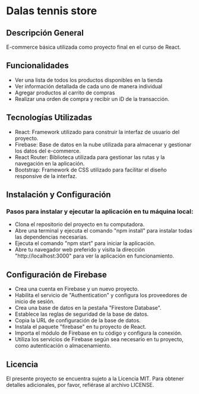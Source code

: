 <!-- # Getting Started with Create React App

This project was bootstrapped with [Create React App](https://github.com/facebook/create-react-app).

## Available Scripts

In the project directory, you can run:

### `npm start`

Runs the app in the development mode.\
Open [http://localhost:3000](http://localhost:3000) to view it in your browser.

The page will reload when you make changes.\
You may also see any lint errors in the console.

### `npm test`

Launches the test runner in the interactive watch mode.\
See the section about [running tests](https://facebook.github.io/create-react-app/docs/running-tests) for more information.

### `npm run build`

Builds the app for production to the `build` folder.\
It correctly bundles React in production mode and optimizes the build for the best performance.

The build is minified and the filenames include the hashes.\
Your app is ready to be deployed!

See the section about [deployment](https://facebook.github.io/create-react-app/docs/deployment) for more information.

### `npm run eject`

**Note: this is a one-way operation. Once you `eject`, you can't go back!**

If you aren't satisfied with the build tool and configuration choices, you can `eject` at any time. This command will remove the single build dependency from your project.

Instead, it will copy all the configuration files and the transitive dependencies (webpack, Babel, ESLint, etc) right into your project so you have full control over them. All of the commands except `eject` will still work, but they will point to the copied scripts so you can tweak them. At this point you're on your own.

You don't have to ever use `eject`. The curated feature set is suitable for small and middle deployments, and you shouldn't feel obligated to use this feature. However we understand that this tool wouldn't be useful if you couldn't customize it when you are ready for it.

## Learn More

You can learn more in the [Create React App documentation](https://facebook.github.io/create-react-app/docs/getting-started).

To learn React, check out the [React documentation](https://reactjs.org/).

### Code Splitting

This section has moved here: [https://facebook.github.io/create-react-app/docs/code-splitting](https://facebook.github.io/create-react-app/docs/code-splitting)

### Analyzing the Bundle Size

This section has moved here: [https://facebook.github.io/create-react-app/docs/analyzing-the-bundle-size](https://facebook.github.io/create-react-app/docs/analyzing-the-bundle-size)

### Making a Progressive Web App

This section has moved here: [https://facebook.github.io/create-react-app/docs/making-a-progressive-web-app](https://facebook.github.io/create-react-app/docs/making-a-progressive-web-app)

### Advanced Configuration

This section has moved here: [https://facebook.github.io/create-react-app/docs/advanced-configuration](https://facebook.github.io/create-react-app/docs/advanced-configuration)

### Deployment

This section has moved here: [https://facebook.github.io/create-react-app/docs/deployment](https://facebook.github.io/create-react-app/docs/deployment)

### `npm run build` fails to minify

This section has moved here: [https://facebook.github.io/create-react-app/docs/troubleshooting#npm-run-build-fails-to-minify](https://facebook.github.io/create-react-app/docs/troubleshooting#npm-run-build-fails-to-minify)
 -->

 # Dalas tennis store

 ## Descripción General

E-commerce básica utilizada como proyecto final en el curso de React.

## Funcionalidades

- Ver una lista de todos los productos disponibles en la tienda
- Ver información detallada de cada uno de manera individual
- Agregar productos al carrito de compras
- Realizar una orden de compra y recibir un iD de la transacción. 

## Tecnologías Utilizadas

- React: Framework utilizado para construir la interfaz de usuario del proyecto.
- Firebase: Base de datos en la nube utilizada para almacenar y gestionar los datos del e-commerce.
- React Router: Biblioteca utilizada para gestionar las rutas y la navegación en la aplicación.
- Bootstrap: Framework de CSS utilizado para facilitar el diseño responsive de la interfaz.

## Instalación y Configuración
 
### Pasos para instalar y ejecutar la aplicación en tu máquina local:

- Clona el repositorio del proyecto en tu computadora.
- Abre una terminal y ejecuta el comando "npm install" para instalar todas las dependencias necesarias.
- Ejecuta el comando "npm start" para iniciar la aplicación.
- Abre tu navegador web preferido y visita la dirección "http://localhost:3000" para ver la aplicación en funcionamiento.


## Configuración de Firebase

- Crea una cuenta en Firebase y un nuevo proyecto.
- Habilita el servicio de "Authentication" y configura los proveedores de inicio de sesión.
- Crea una base de datos en la pestaña "Firestore Database".
- Establece las reglas de seguridad de la base de datos.
- Copia la URL de configuración de la base de datos.
- Instala el paquete "firebase" en tu proyecto de React.
- Importa el módulo de Firebase en tu código y configura la conexión.
- Utiliza los servicios de Firebase según sea necesario en tu proyecto, como autenticación o almacenamiento.

## Licencia

El presente proyecto se encuentra sujeto a la Licencia MIT. Para obtener detalles adicionales, por favor, refiérase al archivo LICENSE.


